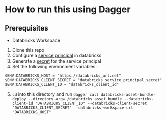 # How to run this using Dagger

## Prerequisites

- Databricks Workspace

1. Clone this repo
2. Configure a [service principal](https://learn.microsoft.com/en-us/azure/databricks/dev-tools/auth/oauth-m2m#prerequisite-create-a-service-principal) in databricks
3. Generate a [secret](https://learn.microsoft.com/en-us/azure/databricks/dev-tools/auth/oauth-m2m#step-2-create-an-oauth-secret-for-a-service-principal) for the service principal
4. Set the following environment variables:

```pwsh
$ENV:DATABRICKS_HOST = "https://databricks_url.net"
$ENV:DATABRICKS_CLIENT_SECRET = "databricks_service_principal_secret"
$ENV:DATABRICKS_CLIENT_ID = "databricks_client_id"
```

5. `cd` into this directory and run `dagger call databricks-asset-bundle-deploy --directory_arg=./databricks_asset_bundle --databricks-client-id "DATABRICKS_CLIENT_ID" --databricks-client-secret "DATABRICKS_CLIENT_SECRET" --databricks-workspace-url "DATABRICKS_HOST"`
